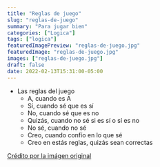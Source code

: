 ```yaml
---
title: "Reglas de juego"
slug: "reglas-de-juego"
summary: "Para jugar bien"
categories: ["Logica"]
tags: ["logica"]
featuredImagePreview: "reglas-de-juego.jpg"
featuredImage: "reglas-de-juego.jpg"
images: ["reglas-de-juego.jpg"]
draft: false
date: 2022-02-13T15:31:00-05:00
---
```


- Las reglas del juego
	- A, cuando es A
	- Sí, cuando sé que es sí
	- No, cuando sé que es no
	- Quizás, cuando no sé si es sí o sí es no
	- No sé, cuando no sé
	- Creo, cuando confío en lo que sé
	- Creo en estás reglas, quizás sean correctas

[Crédito por la imágen original](https://www.mpadeco.com/thumb.php?zc=3&f=0&src=/sites/mpadeco/files/products/6c2d9ec9b197153c8bdffd7d0f53d94d.png&fl=none&w=500&h=500)